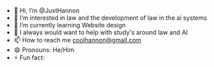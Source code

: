 - 👋 Hi, I’m @JustHannon
- 👀 I’m interested in law and the development of law in the ai systems
- 🌱 I’m currently learning Website design
- 💞️ I always would want to help with study's around law and AI
- 📫 How to reach me coolhannon@gmail.com
- 😄 Pronouns: He/Him
- ⚡ Fun fact: 

<!---
JustHannon/JustHannon is a ✨ special ✨ repository because its `README.md` (this file) appears on your GitHub profile.
You can click the Preview link to take a look at your changes.
--->
